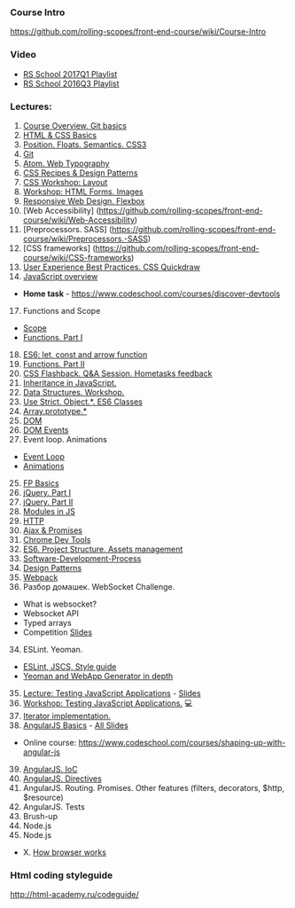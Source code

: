 ### Course Intro
https://github.com/rolling-scopes/front-end-course/wiki/Course-Intro

### Video
* [RS School 2017Q1 Playlist](https://www.youtube.com/watch?v=3sE1OxDx00o&list=PLe--kalBDwjgwrEDcOKXba_v6ciHoq_8H)
* [RS School 2016Q3 Playlist](https://www.youtube.com/watch?list=PLe--kalBDwjiXq7_8kUgcMmZJpix9ITkK&v=axJfr0sI88w)

### Lectures:
1. [Course Overview. Git basics](https://github.com/rolling-scopes/front-end-course/wiki/Lecture:-Course-Overview.-Git-basics.)
2. [HTML & CSS Basics](https://github.com/rolling-scopes/front-end-course/wiki/Lecture:-HTML-&-CSS-Basics)
3. [Position. Floats. Semantics. CSS3](https://github.com/rolling-scopes/front-end-course/wiki/Position.-Floats.-Semantics.-CSS3)
4. [Git](https://github.com/rolling-scopes/front-end-course/wiki/Lecture:-Git)
5. [Atom. Web Typography](https://github.com/rolling-scopes/front-end-course/wiki/Lecture:-Atom.-Web-typography)
6. [CSS Recipes & Design Patterns](https://github.com/rolling-scopes/front-end-course/wiki/CSS-Recipes-&-Design-Patterns)
7. [CSS Workshop: Layout](https://github.com/rolling-scopes/front-end-course/wiki/Workshop:-Layout)
8. [Workshop: HTML Forms. Images](https://github.com/rolling-scopes/front-end-course/wiki/Workshop:-HTML-Forms.-Images)
9. [Responsive Web Design. Flexbox](https://github.com/rolling-scopes/front-end-course/wiki/Responsive-Web-Design.-Flexbox)
10. [Web Accessibility] (https://github.com/rolling-scopes/front-end-course/wiki/Web-Accessibility) 
11. [Preprocessors. SASS] (https://github.com/rolling-scopes/front-end-course/wiki/Preprocessors.-SASS)
12. [CSS frameworks] (https://github.com/rolling-scopes/front-end-course/wiki/CSS-frameworks)
13. [User Experience Best Practices. CSS Quickdraw](https://github.com/rolling-scopes/front-end-course/wiki/Lecture:-User-Experience-Best-Practices)
15. [JavaScript overview](https://github.com/rolling-scopes/front-end-course/wiki/Lecture:-JavaScript-Overview)
  - __Home task__ - https://www.codeschool.com/courses/discover-devtools
17. Functions and Scope
  - [Scope](https://github.com/rolling-scopes/front-end-course/wiki/Lecture:-Scope)
  - [Functions. Part I](https://github.com/rolling-scopes/front-end-course/wiki/Lecture:-Functions-is-JavaScript)
18. [ES6: let, const and arrow function](https://github.com/rolling-scopes/front-end-course/wiki/Lecture:-ES6-let,-const-and-arrow-function)
18. [Functions. Part II](https://github.com/rolling-scopes/front-end-course/wiki/Lecture:-Functions-is-JavaScript)
15. [CSS Flashback. Q&A Session. Hometasks feedback](https://github.com/rolling-scopes/front-end-course/wiki/Lecture:-CSS-Q&A-Session.-Most-frequently-asked-interview-questions)
19. [Inheritance in JavaScript.](https://github.com/rolling-scopes/front-end-course/wiki/Lecture:-Inheritance-in-JavaScript)
20. [Data Structures. Workshop.](https://github.com/rolling-scopes/front-end-course/wiki/Workshop:-Data-Structures.-Doubly-Linked-List.)
21. [Use Strict. Object.*. ES6 Classes](https://github.com/rolling-scopes/front-end-course/wiki/Lecture:-Use-strict.-Object.*-ES6-Classes)
22. [Array.prototype.*](https://github.com/rolling-scopes/front-end-course/wiki/Lecture:-Array.prototype.*)
23. [DOM](https://github.com/rolling-scopes/front-end-course/wiki/Lecture:-DOM.-Events.)
24. [DOM Events](https://github.com/rolling-scopes/front-end-course/wiki/Lecture:-DOM.-Events.)
24. Event loop. Animations 
  - [Event Loop](https://github.com/rolling-scopes/front-end-course/wiki/Lecture:-Event-Loop)
  - [Animations](https://github.com/rolling-scopes/front-end-course/wiki/Lecture:-Animations)
25. [FP Basics](https://github.com/rolling-scopes/front-end-course/wiki/Lecture:-FP-Basics)
25. [jQuery. Part I](https://github.com/rolling-scopes/front-end-course/wiki/Lecture:-jQuery)
26. [jQuery. Part II](https://github.com/rolling-scopes/front-end-course/wiki/Lecture:-jQuery)
27. [Modules in JS](https://github.com/rolling-scopes/front-end-course/wiki/Lecture:-Modules-in-JS)
28. [HTTP](https://github.com/rolling-scopes/front-end-course/wiki/Lecture:-HTTP)
29. [Ajax & Promises](https://github.com/rolling-scopes/front-end-course/wiki/Lecture:-Ajax-&-Promises) 
30. [Chrome Dev Tools](https://github.com/rolling-scopes/front-end-course/wiki/Lecture:-Chrome-Dev-Tools)
31. [ES6. Project Structure. Assets management](https://github.com/rolling-scopes/front-end-course/wiki/Lecture:-ES6.-Project-structure.-Assets-management)
46. [Software-Development-Process](https://github.com/rolling-scopes/front-end-course/wiki/Lecture:-Software-Development-Process)
47. [Design Patterns](https://github.com/rolling-scopes/front-end-course/wiki/Lecture:-Design-Patterns)
32. [Webpack](https://github.com/rolling-scopes/front-end-course/wiki/Lecture:-Webpack)
33. Разбор домашек. WebSocket Challenge.
  - What is websocket?
  - Websocket API
  - Typed arrays
  - Сompetition [Slides](http://rolling-scopes.github.io/slides/school/ws/WebSockets.pptx)
34. ESLint. Yeoman.
   - [ESLint, JSCS, Style guide](https://github.com/rolling-scopes/front-end-course/wiki/Lecture:-ESLint-&-JSCS-&-Style-guilde)
  - [Yeoman and WebApp Generator in depth](https://github.com/rolling-scopes/front-end-course/wiki/Lecture:-Yeoman-and-WebApp-Generator-in-depth)
35. [Lecture: Testing JavaScript Applications](https://github.com/rolling-scopes/front-end-course/wiki/Lecture:-Testing-Javascript-Applications) - [Slides](http://rootthelure.github.io/js-testing-talk/#/)
36. [Workshop: Testing JavaScript Applications.](https://github.com/rolling-scopes/front-end-course/wiki/Workshop:-Testing-Javascript-Applications) :computer: 
37. [Iterator implementation.](https://github.com/rolling-scopes/front-end-course/wiki/Lecture:-Iterator-implementation.)
38. [AngularJS Basics](https://github.com/rolling-scopes/front-end-course/wiki/Angular-JS-Basics) - [All Slides](http://rolling-scopes.github.io/slides/school/angular_baranoshnik.zip)
  - Online course: https://www.codeschool.com/courses/shaping-up-with-angular-js
39. [AngularJS. IoC](https://github.com/rolling-scopes/front-end-course/wiki/Angular-JS.-part2)
40. [AngularJS. Directives](https://github.com/rolling-scopes/front-end-course/wiki/Angular-JS.-part-3.-Directives)
41. AngularJS. Routing. Promises. Other features (filters, decorators, $http, $resource)
42. AngularJS. Tests 
43. Brush-up
44. Node.js
45. Node.js

- X. [How browser works](https://github.com/rolling-scopes/front-end-course/wiki/Lecture:-How-browser-works)  

### Html coding styleguide
http://html-academy.ru/codeguide/